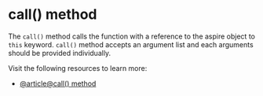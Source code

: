 # call() method

The `call()` method calls the function with a reference to the aspire object to `this` keyword. `call()` method accepts an argument list and each arguments should be provided individually.

Visit the following resources to learn more:

- [@article@call() method](https://developer.mozilla.org/en-US/docs/Web/JavaScript/Reference/Global_Objects/Function/call)
